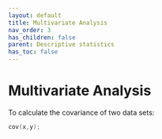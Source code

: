 ```yaml
---
layout: default
title: Multivariate Analysis
nav_order: 3
has_children: false
parent: Descriptive statistics
has_toc: false
---
```

# Multivariate Analysis

To calculate the covariance of two data sets:

```cpp
cov(x,y);
```




<!-- Generated with mdsplit: https://github.com/alandefreitas/mdsplit -->
